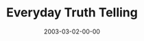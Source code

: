 ---
layout: message
category: message
series: "Everyday Enron"
title: "Everyday Truth Telling"
date: 2003-03-02-00-00
message_id: 240
sc-permalink-url: "http://soundcloud.com/crdschurch/everyday-truth-telling"
audio: "http://s3.amazonaws.com/crossroads-media/messages/audio/03_03-02-93_Everyday_Truth-Telling.mp3"
audio-duration: "37:16"
tag: 
 - decision
 - goal
 - character
 - choice
 - purpose
 - enron
 - career
 - tome
 - goals
explicit: false
---